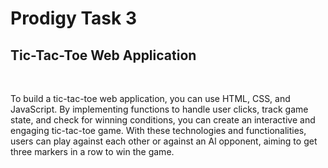 <h1>Prodigy Task 3</h1>
<h2>Tic-Tac-Toe Web Application</h2>
<br>
<p>To build a tic-tac-toe web application, you can use HTML, CSS, and JavaScript. By implementing functions to handle user clicks, track game state, and check for winning conditions, you can create an interactive and engaging tic-tac-toe game. With these technologies and functionalities, users can play against each other or against an Al opponent, aiming to get three markers in a row to win the game.</p>
